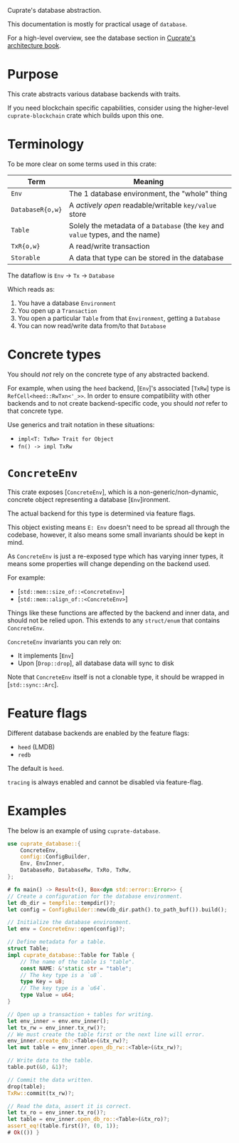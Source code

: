 Cuprate's database abstraction.

This documentation is mostly for practical usage of `database`.

For a high-level overview, see the database section in
[Cuprate's architecture book](https://architecture.cuprate.org).

# Purpose
This crate abstracts various database backends with traits.

If you need blockchain specific capabilities, consider using the higher-level
`cuprate-blockchain` crate which builds upon this one.

# Terminology
To be more clear on some terms used in this crate:

| Term             | Meaning                              |
|------------------|--------------------------------------|
| `Env`            | The 1 database environment, the "whole" thing
| `DatabaseR{o,w}` | A _actively open_ readable/writable `key/value` store
| `Table`          | Solely the metadata of a `Database` (the `key` and `value` types, and the name)
| `TxR{o,w}`       | A read/write transaction
| `Storable`       | A data that type can be stored in the database

The dataflow is `Env` -> `Tx` -> `Database`

Which reads as:
1. You have a database `Environment`
1. You open up a `Transaction`
1. You open a particular `Table` from that `Environment`, getting a `Database`
1. You can now read/write data from/to that `Database`

# Concrete types
You should _not_ rely on the concrete type of any abstracted backend.

For example, when using the `heed` backend, [`Env`]'s associated [`TxRw`] type
is `RefCell<heed::RwTxn<'_>>`. In order to ensure compatibility with other backends
and to not create backend-specific code, you should _not_ refer to that concrete type.

Use generics and trait notation in these situations:
- `impl<T: TxRw> Trait for Object`
- `fn() -> impl TxRw`

# `ConcreteEnv`
This crate exposes [`ConcreteEnv`], which is a non-generic/non-dynamic,
concrete object representing a database [`Env`]ironment.

The actual backend for this type is determined via feature flags.

This object existing means `E: Env` doesn't need to be spread all through the codebase,
however, it also means some small invariants should be kept in mind.

As `ConcreteEnv` is just a re-exposed type which has varying inner types,
it means some properties will change depending on the backend used.

For example:
- [`std::mem::size_of::<ConcreteEnv>`]
- [`std::mem::align_of::<ConcreteEnv>`]

Things like these functions are affected by the backend and inner data,
and should not be relied upon. This extends to any `struct/enum` that contains `ConcreteEnv`.

`ConcreteEnv` invariants you can rely on:
- It implements [`Env`]
- Upon [`Drop::drop`], all database data will sync to disk

Note that `ConcreteEnv` itself is not a clonable type,
it should be wrapped in [`std::sync::Arc`].

<!-- SOMEDAY: replace `ConcreteEnv` with `fn Env::open() -> impl Env`/
and use `<E: Env>` everywhere it is stored instead. This would allow
generic-backed dynamic runtime selection of the database backend, i.e.
the user can select which database backend they use. -->

# Feature flags
Different database backends are enabled by the feature flags:
- `heed` (LMDB)
- `redb`

The default is `heed`.

`tracing` is always enabled and cannot be disabled via feature-flag.
<!-- FIXME: tracing should be behind a feature flag -->

# Examples
The below is an example of using `cuprate-database`.

```rust
use cuprate_database::{
    ConcreteEnv,
    config::ConfigBuilder,
    Env, EnvInner,
    DatabaseRo, DatabaseRw, TxRo, TxRw,
};

# fn main() -> Result<(), Box<dyn std::error::Error>> {
// Create a configuration for the database environment.
let db_dir = tempfile::tempdir()?;
let config = ConfigBuilder::new(db_dir.path().to_path_buf()).build();

// Initialize the database environment.
let env = ConcreteEnv::open(config)?;

// Define metadata for a table.
struct Table;
impl cuprate_database::Table for Table {
    // The name of the table is "table".
    const NAME: &'static str = "table";
    // The key type is a `u8`.
    type Key = u8;
    // The key type is a `u64`.
    type Value = u64;
}

// Open up a transaction + tables for writing.
let env_inner = env.env_inner();
let tx_rw = env_inner.tx_rw()?;
// We must create the table first or the next line will error.
env_inner.create_db::<Table>(&tx_rw)?;
let mut table = env_inner.open_db_rw::<Table>(&tx_rw)?;

// Write data to the table.
table.put(&0, &1)?;

// Commit the data written.
drop(table);
TxRw::commit(tx_rw)?;

// Read the data, assert it is correct.
let tx_ro = env_inner.tx_ro()?;
let table = env_inner.open_db_ro::<Table>(&tx_ro)?;
assert_eq!(table.first()?, (0, 1));
# Ok(()) }
```